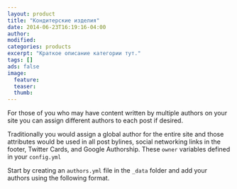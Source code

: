 ```yaml
---
layout: product
title: "Кондитерские изделия"
date: 2014-06-23T16:19:16-04:00
author: 
modified:
categories: products
excerpt: "Краткое описание категории тут."
tags: []
ads: false
image:
  feature:
  teaser:
  thumb:
---
```




For those of you who may have content written by multiple authors on your site you can assign different authors to each post if desired.

Traditionally you would assign a global author for the entire site and those attributes would be used in all post bylines, social networking links in the footer, Twitter Cards, and Google Authorship. These `owner` variables defined in your `config.yml`

Start by creating an `authors.yml` file in the `_data` folder and add your authors using the following format.

